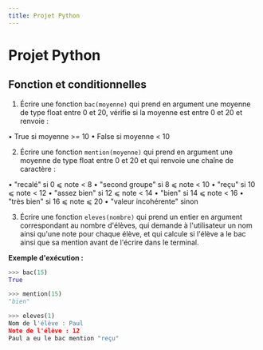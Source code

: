 ```yaml
---
title: Projet Python
---
```


# Projet Python


## Fonction et conditionnelles

1) Écrire une fonction `bac(moyenne)` qui prend en argument une moyenne de type float entre 0 et 20, vérifie si la moyenne est entre 0 et 20 et renvoie :

• True si moyenne >= 10
• False si moyenne < 10

2) Écrire une fonction `mention(moyenne)` qui prend en argument une moyenne de type float entre 0 et 20 et qui renvoie une chaîne de caractère :

• "recalé" si 0 ⩽ note < 8
• "second groupe" si 8 ⩽ note < 10
• "reçu" si 10 ⩽ note < 12
• "assez bien" si 12 ⩽ note < 14
• "bien" si 14 ⩽ note < 16
• "très bien" si 16 ⩽ note ⩽ 20
• "valeur incohérente" sinon

3) Écrire une fonction `eleves(nombre)` qui prend un entier en argument correspondant au nombre d'élèves, qui demande à l'utilisateur un nom ainsi qu'une note pour chaque élève, et qui calcule si l'élève a le bac ainsi que sa mention avant de l'écrire dans le terminal.

**Exemple d'exécution :**

```python
>>> bac(15)
True

>>> mention(15)
"bien"

>>> eleves(1)
Nom de l'élève : Paul
Note de l'élève : 12
Paul a eu le bac mention "reçu"
```



